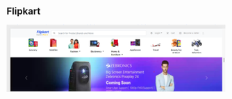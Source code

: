 <h2>Flipkart</h2>
<img src="https://github.com/SarvangiPatel/flipkart/blob/main/flipkart/images/flipkartwebsite.png?raw=true">
